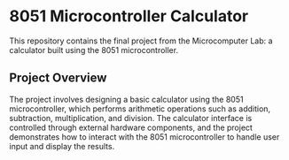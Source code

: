 # 8051 Microcontroller Calculator

This repository contains the final project from the Microcomputer Lab: a calculator built using the 8051 microcontroller.

## Project Overview

The project involves designing a basic calculator using the 8051 microcontroller, which performs arithmetic operations such as addition, subtraction, multiplication, and division. The calculator interface is controlled through external hardware components, and the project demonstrates how to interact with the 8051 microcontroller to handle user input and display the results.
